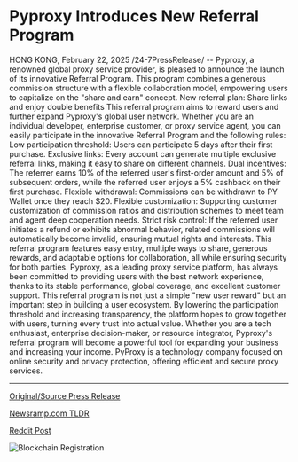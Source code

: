 # Pyproxy Introduces New Referral Program

HONG KONG, February 22, 2025 /24-7PressRelease/ -- Pyproxy, a renowned global proxy service provider, is pleased to announce the launch of its innovative Referral Program. This program combines a generous commission structure with a flexible collaboration model, empowering users to capitalize on the "share and earn" concept.  New referral plan: Share links and enjoy double benefits  This referral program aims to reward users and further expand Pyproxy's global user network. Whether you are an individual developer, enterprise customer, or proxy service agent, you can easily participate in the innovative Referral Program and the following rules:  Low participation threshold: Users can participate 5 days after their first purchase. Exclusive links: Every account can generate multiple exclusive referral links, making it easy to share on different channels. Dual incentives: The referrer earns 10% of the referred user's first-order amount and 5% of subsequent orders, while the referred user enjoys a 5% cashback on their first purchase. Flexible withdrawal: Commissions can be withdrawn to PY Wallet once they reach $20. Flexible customization: Supporting customer customization of commission ratios and distribution schemes to meet team and agent deep cooperation needs. Strict risk control: If the referred user initiates a refund or exhibits abnormal behavior, related commissions will automatically become invalid, ensuring mutual rights and interests.  This referral program features easy entry, multiple ways to share, generous rewards, and adaptable options for collaboration, all while ensuring security for both parties.  Pyproxy, as a leading proxy service platform, has always been committed to providing users with the best network experience, thanks to its stable performance, global coverage, and excellent customer support. This referral program is not just a simple "new user reward" but an important step in building a user ecosystem. By lowering the participation threshold and increasing transparency, the platform hopes to grow together with users, turning every trust into actual value. Whether you are a tech enthusiast, enterprise decision-maker, or resource integrator, Pyproxy's referral program will become a powerful tool for expanding your business and increasing your income.  PyProxy is a technology company focused on online security and privacy protection, offering efficient and secure proxy services. 

---

[Original/Source Press Release](https://www.24-7pressrelease.com/press-release/519887/pyproxy-introduces-new-referral-program)
                    

[Newsramp.com TLDR](https://newsramp.com/curated-news/pyproxy-launches-new-referral-program-to-reward-users-and-expand-global-network/40961d05976236386ece63a73abe7cc0) 

 



[Reddit Post](https://www.reddit.com/r/Business_NewsRamp/comments/1ive0qg/pyproxy_launches_new_referral_program_to_reward/) 



![Blockchain Registration](https://cdn.newsramp.app/24-7PressRelease/qrcode/252/22/knobRkXv.webp)